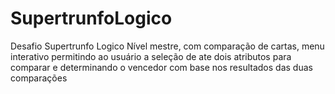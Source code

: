 # SupertrunfoLogico
Desafio Supertrunfo Logico Nível mestre, com comparação de cartas, menu interativo permitindo ao usuário a seleção de ate dois atributos para comparar e determinando o vencedor com base nos resultados das duas comparações
